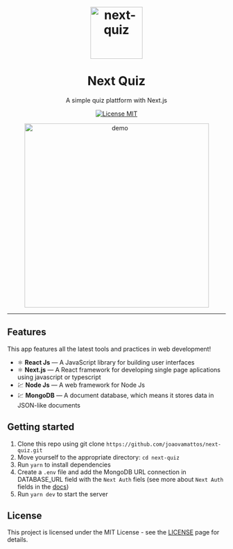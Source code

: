 <h1 align="center">
<br>
  <img src="https://user-images.githubusercontent.com/23246259/114738984-7acc9000-9d16-11eb-8187-ebd76f2789ed.png" alt="next-quiz" width="120">
<br>
<br>
Next Quiz
</h1>

<p align="center">A simple quiz plattform with Next.js</p>

<p align="center">
  <a href="https://opensource.org/licenses/MIT">
    <img src="https://img.shields.io/badge/License-MIT-blue.svg" alt="License MIT">
  </a>
</p>

<div align="center">
  <img src="https://user-images.githubusercontent.com/23246259/114738613-20333400-9d16-11eb-98a8-97207e00cf86.gif" alt="demo" height="425">
</div>

<hr />

## Features
This app features all the latest tools and practices in web development!

- ⚛️ **React Js** — A JavaScript library for building user interfaces
- ⚛️ **Next.js** — A React framework for developing single page aplications using javascript or typescript
- 💹 **Node Js** — A web framework for Node Js
- 💹 **MongoDB** — A document database, which means it stores data in JSON-like documents


## Getting started

1. Clone this repo using git clone `https://github.com/joaovamattos/next-quiz.git`
2. Move yourself to the appropriate directory: `cd next-quiz`
3. Run `yarn` to install dependencies
4. Create a `.env` file and add the MongoDB URL connection in DATABASE_URL field with the `Next Auth` fiels (see more about `Next Auth` fields in the [docs](https://next-auth.js.org/getting-started/introduction))   
5. Run `yarn dev` to start the server

## License

This project is licensed under the MIT License - see the [LICENSE](https://opensource.org/licenses/MIT) page for details.
